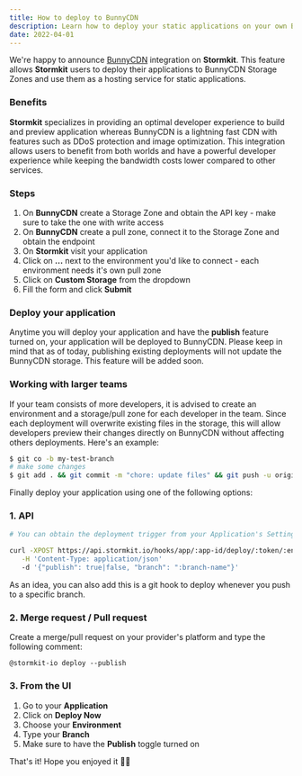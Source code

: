```yaml
---
title: How to deploy to BunnyCDN
description: Learn how to deploy your static applications on your own Bunny CDN account using Stormkit.
date: 2022-04-01
---
```


We're happy to announce [BunnyCDN](https://bunny.net) integration on **Stormkit**. This feature allows **Stormkit** users to deploy their applications to BunnyCDN Storage Zones and use them as a hosting service for static applications.

<!--more-->

<sk-article-image src="bunnynet-logo.svg" alt="BunnyCDN" class="bg-blue-50 mt-8"></sk-article-image>

### Benefits

**Stormkit** specializes in providing an optimal developer experience to build and preview application whereas BunnyCDN is a lightning fast CDN with features such as DDoS protection and image optimization. This integration allows users to benefit from both worlds and have a powerful developer experience while keeping the bandwidth costs lower compared to other services.

### Steps

1. On **BunnyCDN** create a Storage Zone and obtain the API key - make sure to take the one with write access
1. On **BunnyCDN** create a pull zone, connect it to the Storage Zone and obtain the endpoint
1. On **Stormkit** visit your application
1. Click on **...** next to the environment you'd like to connect - each environment needs it's own pull zone
1. Click on **Custom Storage** from the dropdown
1. Fill the form and click **Submit**

<sk-article-image 
    src="blog/how-to-deploy-to-bunny-cdn/env-storage.png" 
    alt="Environment menu">
</sk-article-image>
<sk-article-image 
    src="blog/how-to-deploy-to-bunny-cdn/custom-storage-form.png" 
    alt="Custom storage">
</sk-article-image>

### Deploy your application

Anytime you will deploy your application and have the **publish** feature turned on,
your application will be deployed to BunnyCDN. Please keep in mind that as of today, publishing existing deployments will not update the BunnyCDN storage. This feature will be added soon.

### Working with larger teams

If your team consists of more developers, it is advised to create an environment and a storage/pull zone for each developer in the team. Since each deployment will overwrite existing files in the storage, this will allow developers preview their changes directly on BunnyCDN without affecting others deployments. Here's an example:

```bash
$ git co -b my-test-branch
# make some changes
$ git add . && git commit -m "chore: update files" && git push -u origin HEAD
```

Finally deploy your application using one of the following options:

### 1. API

```bash
# You can obtain the deployment trigger from your Application's Settings page.

curl -XPOST https://api.stormkit.io/hooks/app/:app-id/deploy/:token/:environment-id \
   -H 'Content-Type: application/json'
   -d '{"publish": true|false, "branch": ":branch-name"}'
```

As an idea, you can also add this is a git hook to deploy whenever you push to a specific branch.

### 2. Merge request / Pull request

Create a merge/pull request on your provider's platform and type the following comment:

```
@stormkit-io deploy --publish
```

### 3. From the UI

1. Go to your **Application**
2. Click on **Deploy Now**
3. Choose your **Environment**
4. Type your **Branch**
5. Make sure to have the **Publish** toggle turned on

That's it! Hope you enjoyed it 🙏🏻
